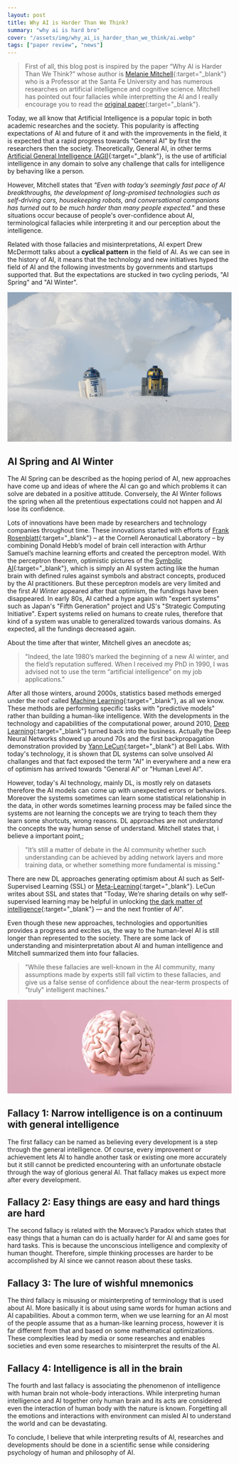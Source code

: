 ```yaml
---
layout: post
title: Why AI is Harder Than We Think?
summary: "why ai is hard bro"
cover: "/assets/img/why_ai_is_harder_than_we_think/ai.webp"
tags: ["paper review", "news"]
---
```


> First of all, this blog post is inspired by the paper “Why AI is Harder Than We Think?” whose author is [Melanie Mitchell](https://www.santafe.edu/people/profile/melanie-mitchell){:target="_blank"} who is a Professor at the Santa Fe University and has numerous researches on artificial intelligence and cognitive science. Mitchell has pointed out four fallacies while interpretting the AI and I really encourage you to read the [original paper](https://arxiv.org/abs/2104.12871){:target="_blank"}.

Today, we all know that Artificial Intelligence is a popular topic in both academic researches and the society. This popularity is affecting expectations of AI and future of it and with the improvements in the field, it is expected that a rapid progress towards "General AI" by first the researchers then the society. Theoretically, General AI, in other terms [Artificial General Intelligence (AGI)](https://en.wikipedia.org/wiki/Artificial_general_intelligence){:target="_blank"}, is the use of artificial intelligence in any domain to solve any challenge that calls for intelligence by behaving like a person.

However, Mitchell states that *"Even with today’s seemingly fast pace of AI breakthroughs, the development of long-promised technologies such as self-driving cars, housekeeping robots, and conversational companions has turned out to be much harder than many people expected."* and these situations occur because of people's over-confidence about AI, terminological fallacies while interpreting it and our perception about the intelligence.

Related with those fallacies and misinterpretations, AI expert Drew McDermott talks about a **cyclical pattern** in the field of AI. As we can see in the history of AI, it means that the technology and new initiatives hyped the field of AI and the following investments by governments and startups supported that. But the expectations are stucked in two cycling periods, "AI Spring" and "AI Winter".

![Spring and Winter period of AI](/assets/img/why_ai_is_harder_than_we_think/ai_winter.webp)

## AI Spring and AI Winter

The AI Spring can be described as the hoping period of AI, new approaches have come up and ideas of where the AI can go and which problems it can solve are debated in a positive attitude. Conversely, the AI Winter follows the spring when all the pretentious expectations could not happen and AI lose its confidence.

Lots of innovations have been made by researchers and technology companies throughout time. These innovations started with efforts of [Frank Rosenblatt](https://news.cornell.edu/stories/2019/09/professors-perceptron-paved-way-ai-60-years-too-soon){:target="_blank"} – at the Cornell Aeronautical Laboratory – by combining Donald Hebb’s model of brain cell interaction with Arthur Samuel’s machine learning efforts and created the perceptron model. With the perceptron theorem, optimistic pictures of the [Symbolic AI](http://wiki.pathmind.com/symbolic-reasoning){:target="_blank"}, which is simply an AI system acting like the human brain with defined rules against symbols and abstract concepts, produced by the AI practitioners. But these perceptron models are very limited and the first *AI Winter* appeared after that optimism, the fundings have been disappeared. In early 80s, AI cathed a hype again with "expert systems" such as Japan's "Fifth Generation" project and US's "Strategic Computing Initiative". Expert systems relied on humans to create rules, therefore that kind of a system was unable to generalized towards various domains. As expected, all the fundings decreased again.

About the time after that winter, Mitchell gives an anecdote as;
>"Indeed, the late 1980’s marked the beginning of a new AI winter, and the field’s reputation suffered. When I received my PhD in 1990, I was advised not to use the term “artificial intelligence” on my job applications."

After all those winters, around 2000s, statistics based methods emerged under the roof called [Machine Learning](https://www.ibm.com/cloud/learn/machine-learning){:target="_blank"}, as all we know. These methods are performing specific tasks with "predictive models" rather than building a human-like intelligence. With the developments in the technology and capabilities of the computational power, around 2010, [Deep Learning](https://www.ibm.com/cloud/blog/ai-vs-machine-learning-vs-deep-learning-vs-neural-networks){:target="_blank"} turned back into the business. Actually the Deep Neural Networks showed up around 70s and the first backpropagation demonstration provided by [Yann LeCun](http://yann.lecun.com/){:target="_blank"} at Bell Labs. With today's technology, it is shown that DL systems can solve unsolved AI challanges and that fact exposed the term "AI" in everywhere and a new era of optimism has arrived towards "General AI" or "Human Level AI".

However, today's AI technology, mainly DL, is mostly rely on datasets therefore the AI models can come up with unexpected errors or behaviors. Moreover the systems sometimes can learn some statistical relationship in the data, in other words sometimes learning process may be failed since the systems are not learning the concepts we are trying to teach them they learn some shortcuts, wrong reasons. DL approaches are not *understand* the concepts the way human sense of understand. Mitchell states that, i believe a important point,;

>"It’s still a matter of debate in the AI community whether such understanding can be achieved by adding network layers and more training data, or whether something more fundamental is missing."

There are new DL approaches generating optimism about AI such as Self-Supervised Learning (SSL) or [Meta-Learning](https://machinelearningmastery.com/meta-learning-in-machine-learning/){:target="_blank"}. LeCun writes about SSL and states that "Today, We’re sharing details on why self-supervised learning may be helpful in unlocking [the dark matter of intelligence](https://ai.facebook.com/blog/self-supervised-learning-the-dark-matter-of-intelligence/){:target="_blank"} — and the next frontier of AI".

Even though these new approaches, technologies and opportunities provides a progress and excites us, the way to the human-level AI is still longer than represented to the society. There are some lack of understanding and misinterpretation about AI and human intelligence and Mitchell summarized them into four fallacies.

>"While these fallacies are well-known in the AI community, many assumptions made by experts still fall victim to these fallacies, and give us a false sense of confidence about the near-term prospects of "truly" intelligent machines."


![Fallacy One](/assets/img/why_ai_is_harder_than_we_think/narrow_intelligence.webp)

## Fallacy 1: Narrow intelligence is on a continuum with general intelligence

The first fallacy can be named as believing every development is a step through the general intelligence. Of course, every improvement or achievement lets AI to handle another task or existing one more accurately but it still cannot be predicted encountering with an unfortunate obstacle through the way of glorious general AI. That fallacy makes us expect more after every development.

## Fallacy 2: Easy things are easy and hard things are hard

The second fallacy is related with the Moravec’s Paradox which states that easy things that a human can do is actually harder for AI and same goes for hard tasks. This is because the unconscious intelligence and complexity of human thought. Therefore, simple thinking processes are harder to be accomplished by AI since we cannot reason about these tasks.

## Fallacy 3: The lure of wishful mnemonics

The third fallacy is misusing or misinterpreting of terminology that is used about AI. More basically it is about using same words for human actions and AI capabilities. About a common term, when we use learning for an AI most of the people assume that as a human-like learning process, however it is far different from that and based on some mathematical optimizations. These complexities lead by media or some researches and enables societies and even some researches to misinterpret the results of the AI.

## Fallacy 4: Intelligence is all in the brain

The fourth and last fallacy is associating the phenomenon of intelligence with human brain not whole-body interactions. While interpreting human intelligence and AI together only human brain and its acts are considered even the interaction of human body with the nature is known. Forgetting all the emotions and interactions with environment can misled AI to understand the world and can be devastating.

To conclude, I believe that while interpreting results of AI, researches and developments should be done in a scientific sense while considering psychology of human and philosophy of AI.
